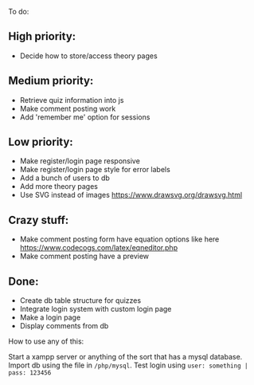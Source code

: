To do: 
## High priority: 
* Decide how to store/access theory pages

## Medium priority:
* Retrieve quiz information into js
* Make comment posting work
* Add 'remember me' option for sessions

## Low priority:
* Make register/login page responsive
* Make register/login page style for error labels
* Add a bunch of users to db
* Add more theory pages
* Use SVG instead of images https://www.drawsvg.org/drawsvg.html

## Crazy stuff:
* Make comment posting form have equation options like here https://www.codecogs.com/latex/eqneditor.php
* Make comment posting have a preview


## Done:
* Create db table structure for quizzes
* Integrate login system with custom login page
* Make a login page
* Display comments from db

How to use any of this:

Start a xampp server or anything of the sort that has a mysql database. Import db using the file in `/php/mysql`.
Test login using `user: something | pass: 123456`
